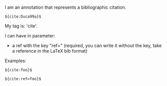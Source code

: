 I am an annotation that represents a bibliographic citation.
	
	${cite:Duca99a}$
	
My tag is: 'cite'.

I can have in parameter:
- a ref with the key "ref=" (required, you can write it without the key, take a reference in the LaTeX bib format)


Examples: 

	${cite:foo}$

	${cite:ref=foo}$